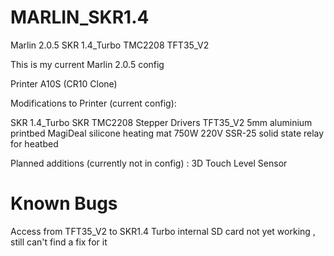 # MARLIN_SKR1.4
Marlin 2.0.5 SKR 1.4_Turbo TMC2208 TFT35_V2

This is my current Marlin 2.0.5 config 

Printer A10S (CR10 Clone)

Modifications to Printer (current config):

SKR 1.4_Turbo
SKR TMC2208 Stepper Drivers
TFT35_V2
5mm aluminium printbed 
MagiDeal silicone heating mat 750W 220V 
SSR-25 solid state relay for heatbed 

Planned additions (currently not in config) :
3D Touch Level Sensor 


# Known Bugs

Access from TFT35_V2 to SKR1.4 Turbo internal SD card not yet working , still can't find a fix for it 

